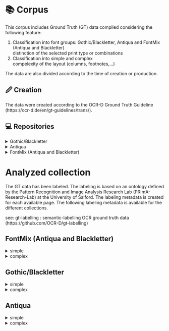 <div>
   <div id="main">
      <h1>📚 Corpus</h1>
      <p>This corpus includes Ground Truth (GT) data compiled considering the following feature:</p>
      <ol>
         <li>Classification into font groups: Gothic/Blackletter, Antiqua and FontMix (Antiqua and Blackletter)<br/>
         distinction of the selected print type or combinations</li>
         <li>Classification into simple and complex<br/>
         compelexity of the layout (columns, footnotes,...)</li>
      </ol>
      <p>The data are also divided according to the time of creation or production.</p>
      <h2>🖉 Creation</h2>
      <p>The data were created according to the OCR-D Ground Truth Guideline (https://ocr-d.de/en/gt-guidelines/trans/).</p>
      <h2>💻 Repositories</h2>
      <div id="data">
         <details>
            <summary>Gothic/Blackletter</summary>
            <details>
               <summary>
                  simple
               </summary>
               <ul>
                  <li><a href="https://github.com/tboenig/16_frak_simple">https://github.com/tboenig/16_frak_simple</a></li>
                  <li><a href="https://github.com/tboenig/17_frak_simple">https://github.com/tboenig/17_frak_simple</a></li>
                  <li><a href="https://github.com/tboenig/18_frak_simple">https://github.com/tboenig/18_frak_simple</a></li>
                  <li><a href="https://github.com/tboenig/19_frak_simple">https://github.com/tboenig/19_frak_simple</a></li>
               </ul>
            </details>
            <details>
               <summary>
                  complex
               </summary>
               <ul>
                  <li><a href="https://github.com/tboenig/16_frak_complex">https://github.com/tboenig/16_frak_complex</a></li>
                  <li><a href="https://github.com/tboenig/17_frak_complex">https://github.com/tboenig/17_frak_complex</a></li>
                  <li><a href="https://github.com/tboenig/18_frak_complex">https://github.com/tboenig/18_frak_complex</a></li>
               </ul>
            </details>
         </details>
         <details>
            <summary>Antiqua</summary>
            <details>
               <summary>
                  simple
               </summary>
               <ul>
                  <li><a href="https://github.com/tboenig/16_ant_simple">https://github.com/tboenig/16_ant_simple</a></li>
                  <li><a href="https://github.com/tboenig/18_ant_simple">https://github.com/tboenig/18_ant_simple</a></li>
               </ul>
            </details>
            <details>
               <summary>
                  complex
               </summary>
               <ul>
                  <li><a href="https://github.com/tboenig/16_ant_complex">https://github.com/tboenig/16_ant_complex</a></li>
                  <li><a href="https://github.com/tboenig/19_ant_simple">https://github.com/tboenig/19_ant_simple</a></li>
               </ul>
            </details>
         </details>
         <details>
            <summary>FontMix (Antiqua and Blackletter)</summary>
            <details>
               <summary>
                  fontmix
               </summary>
               <ul>
                  <li><a href="https://github.com/tboenig/17_fontmix_simple">https://github.com/tboenig/17_fontmix_simple</a></li>
                  <li><a href="https://github.com/tboenig/18_fontmix_complex">https://github.com/tboenig/18_fontmix_complex</a></li>
               </ul>
            </details>
         </details>
      </div>
   </div>
   <div>
      <h1>Analyzed collection</h1>
      <p>The GT data has been labeled. The labeling is based on an ontology defined by the Pattern Recognition 
                    and Image Analysis Research Lab (PRImA-Research-Lab) at the University of Salford. The labeling metadata 
                    is created for each available page. The following labeling metadata is available for the different collections.</p>
      <p>see: gt-labelling : semantic-labelling OCR ground truth data (https://github.com/OCR-D/gt-labelling)</p>
      <div>
         <h2>FontMix (Antiqua and Blackletter)</h2>
         <div>
            <details>
               <summary>simple</summary>
               <ul>
                  <li>
                     <details>
                        <summary>activityDomain/computing/visual/analysisRecognition/layoutAnalysis</summary>
                        <p>In computer vision, document layout analysis is the process of identifying and categorizing the regions of interest in the scanned image of a text document. A reading system requires the segmentation of text zones from non-textual ones and the arrangement in their correct reading order.

Examples:
Page layout analysis (segmentation into regions, classification into text, graphic, table etc.)

Related:
"OCR": Often used as a synonym for layout analysis and text recognition, but strictly only the text recognition component.</p>
                     </details>
                  </li>
                  <li>
                     <details>
                        <summary>activityDomain/computing/visual/analysisRecognition/ocr</summary>
                        <p/>
                     </details>
                  </li>
                  <li>
                     <details>
                        <summary>activityDomain/computing/visual/analysisRecognition/text</summary>
                        <p>Translation of any kind of depicted symbols to machine readable format

Examples:
OCR
Mathematical equation recognition

Related:
Text processing (separate category)
Table recognition
Map reading</p>
                     </details>
                  </li>
                  <li>
                     <details>
                        <summary>condition/acquisition/method-flaws/imaging/uneven-illumination</summary>
                        <p>Uneven illumination leading to brightness or contrast variations</p>
                     </details>
                  </li>
                  <li>
                     <details>
                        <summary>condition/production-related/document-characteristics/low-contrast</summary>
                        <p>The contrast bwtween the paper and the page content is very low</p>
                     </details>
                  </li>
                  <li>
                     <details>
                        <summary>condition/production-related/document-faults/ink-from-facing</summary>
                        <p>Ink from facing page was transferred to this page</p>
                     </details>
                  </li>
                  <li>
                     <details>
                        <summary>condition/wear/additions/informative/annotations</summary>
                        <p>Annotations regarding the content</p>
                     </details>
                  </li>
                  <li>
                     <details>
                        <summary>content-encoding/structured</summary>
                        <p>E.g. XML</p>
                     </details>
                  </li>
                  <li>
                     <details>
                        <summary>content-type/corpus</summary>
                        <p>
Corpus: a collection of written texts, especially the entire works of a particular author or a body of writing on a particular subject.

Examples:
A text corpus,
An image database</p>
                     </details>
                  </li>
                  <li>
                     <details>
                        <summary>contentOfInterest/visual/graphical</summary>
                        <p>
                        Description coming soon.
                    </p>
                     </details>
                  </li>
                  <li>
                     <details>
                        <summary>contentOfInterest/visual/graphical/separator</summary>
                        <p>
                        Description coming soon.
                    </p>
                     </details>
                  </li>
                  <li>
                     <details>
                        <summary>contentOfInterest/visual/text</summary>
                        <p>
                        Description coming soon.
                    </p>
                     </details>
                  </li>
                  <li>
                     <details>
                        <summary>data-attributes/document-related/structural/running-titles</summary>
                        <p>Titles repeated each page</p>
                     </details>
                  </li>
                  <li>
                     <details>
                        <summary>data-attributes/document-related/visual/text/drop-caps</summary>
                        <p>Drap capitals (large capitals at beginning of paragraph)</p>
                     </details>
                  </li>
                  <li>
                     <details>
                        <summary>data-attributes/document-related/visual/text/font/multi-font/font-sizes</summary>
                        <p>More than one font size used</p>
                     </details>
                  </li>
                  <li>
                     <details>
                        <summary>data-attributes/document-related/visual/text/font/multi-font/typefaces</summary>
                        <p>More than one typeface used</p>
                     </details>
                  </li>
                  <li>
                     <details>
                        <summary>data-attributes/document-related/visual/text/font/typeface/antiqua</summary>
                        <p>Antiqua font (more modern)</p>
                     </details>
                  </li>
                  <li>
                     <details>
                        <summary>data-attributes/document-related/visual/text/font/typeface/blackletter</summary>
                        <p>Blackletter, gothic, Fraktur</p>
                     </details>
                  </li>
                  <li>
                     <details>
                        <summary>data-attributes/language/mixed</summary>
                        <p>More than one language used</p>
                     </details>
                  </li>
                  <li>
                     <details>
                        <summary>granularity/logical/document-related/paragraph</summary>
                        <p>
                        Description coming soon.
                    </p>
                     </details>
                  </li>
                  <li>
                     <details>
                        <summary>granularity/physical/document-related/page</summary>
                        <p>
                        Description coming soon.
                    </p>
                     </details>
                  </li>
                  <li>
                     <details>
                        <summary>granularity/physical/document-related/region</summary>
                        <p>Region, zone, block</p>
                     </details>
                  </li>
                  <li>
                     <details>
                        <summary>granularity/physical/document-related/text-line</summary>
                        <p>
                        Description coming soon.
                    </p>
                     </details>
                  </li>
                  <li>
                     <details>
                        <summary>granularity/physical/document-related/word</summary>
                        <p>Word or partial word, if separated by line break, for example</p>
                     </details>
                  </li>
                  <li>
                     <details>
                        <summary>platform/platform-independent</summary>
                        <p>
                        Description coming soon.
                    </p>
                     </details>
                  </li>
               </ul>
            </details>
         </div>
         <div>
            <details>
               <summary>complex</summary>
               <ul>
                  <li>
                     <details>
                        <summary>activityDomain/computing/visual/analysisRecognition/layoutAnalysis</summary>
                        <p>In computer vision, document layout analysis is the process of identifying and categorizing the regions of interest in the scanned image of a text document. A reading system requires the segmentation of text zones from non-textual ones and the arrangement in their correct reading order.

Examples:
Page layout analysis (segmentation into regions, classification into text, graphic, table etc.)

Related:
"OCR": Often used as a synonym for layout analysis and text recognition, but strictly only the text recognition component.</p>
                     </details>
                  </li>
                  <li>
                     <details>
                        <summary>activityDomain/computing/visual/analysisRecognition/ocr</summary>
                        <p/>
                     </details>
                  </li>
                  <li>
                     <details>
                        <summary>activityDomain/computing/visual/analysisRecognition/text</summary>
                        <p>Translation of any kind of depicted symbols to machine readable format

Examples:
OCR
Mathematical equation recognition

Related:
Text processing (separate category)
Table recognition
Map reading</p>
                     </details>
                  </li>
                  <li>
                     <details>
                        <summary>condition/acquisition/content-or-background/included-objects/preceeding-or-proceeding</summary>
                        <p>Part of preceeding or succeeding object included (e.g. other page)</p>
                     </details>
                  </li>
                  <li>
                     <details>
                        <summary>condition/acquisition/geometric/page-curl</summary>
                        <p>Visible page curl (e.g. book scanning)</p>
                     </details>
                  </li>
                  <li>
                     <details>
                        <summary>condition/acquisition/geometric/perspective-distortions</summary>
                        <p>Perspective distortions (e.g. due to camera-based acquisition)</p>
                     </details>
                  </li>
                  <li>
                     <details>
                        <summary>condition/acquisition/method-flaws/imaging/uneven-illumination</summary>
                        <p>Uneven illumination leading to brightness or contrast variations</p>
                     </details>
                  </li>
                  <li>
                     <details>
                        <summary>condition/production-related/document-characteristics/low-contrast</summary>
                        <p>The contrast bwtween the paper and the page content is very low</p>
                     </details>
                  </li>
                  <li>
                     <details>
                        <summary>condition/production-related/document-faults/ink-from-facing</summary>
                        <p>Ink from facing page was transferred to this page</p>
                     </details>
                  </li>
                  <li>
                     <details>
                        <summary>content-encoding/structured</summary>
                        <p>E.g. XML</p>
                     </details>
                  </li>
                  <li>
                     <details>
                        <summary>content-type/corpus</summary>
                        <p>
Corpus: a collection of written texts, especially the entire works of a particular author or a body of writing on a particular subject.

Examples:
A text corpus,
An image database</p>
                     </details>
                  </li>
                  <li>
                     <details>
                        <summary>contentOfInterest/visual/graphical/separator</summary>
                        <p>
                        Description coming soon.
                    </p>
                     </details>
                  </li>
                  <li>
                     <details>
                        <summary>contentOfInterest/visual/text</summary>
                        <p>
                        Description coming soon.
                    </p>
                     </details>
                  </li>
                  <li>
                     <details>
                        <summary>data-attributes/document-related/structural/footnote-continued</summary>
                        <p/>
                     </details>
                  </li>
                  <li>
                     <details>
                        <summary>data-attributes/document-related/structural/footnotes</summary>
                        <p>Footnotes at bottom of page</p>
                     </details>
                  </li>
                  <li>
                     <details>
                        <summary>data-attributes/document-related/structural/running-titles</summary>
                        <p>Titles repeated each page</p>
                     </details>
                  </li>
                  <li>
                     <details>
                        <summary>data-attributes/document-related/visual/text/drop-caps</summary>
                        <p>Drap capitals (large capitals at beginning of paragraph)</p>
                     </details>
                  </li>
                  <li>
                     <details>
                        <summary>data-attributes/document-related/visual/text/font/multi-font/font-sizes</summary>
                        <p>More than one font size used</p>
                     </details>
                  </li>
                  <li>
                     <details>
                        <summary>data-attributes/document-related/visual/text/font/multi-font/typefaces</summary>
                        <p>More than one typeface used</p>
                     </details>
                  </li>
                  <li>
                     <details>
                        <summary>data-attributes/document-related/visual/text/font/typeface/antiqua</summary>
                        <p>Antiqua font (more modern)</p>
                     </details>
                  </li>
                  <li>
                     <details>
                        <summary>data-attributes/document-related/visual/text/font/typeface/blackletter</summary>
                        <p>Blackletter, gothic, Fraktur</p>
                     </details>
                  </li>
                  <li>
                     <details>
                        <summary>data-attributes/language/mixed</summary>
                        <p>More than one language used</p>
                     </details>
                  </li>
                  <li>
                     <details>
                        <summary>granularity/logical/document-related/paragraph</summary>
                        <p>
                        Description coming soon.
                    </p>
                     </details>
                  </li>
                  <li>
                     <details>
                        <summary>granularity/physical/document-related/page</summary>
                        <p>
                        Description coming soon.
                    </p>
                     </details>
                  </li>
                  <li>
                     <details>
                        <summary>granularity/physical/document-related/region</summary>
                        <p>Region, zone, block</p>
                     </details>
                  </li>
                  <li>
                     <details>
                        <summary>granularity/physical/document-related/text-line</summary>
                        <p>
                        Description coming soon.
                    </p>
                     </details>
                  </li>
                  <li>
                     <details>
                        <summary>granularity/physical/document-related/word</summary>
                        <p>Word or partial word, if separated by line break, for example</p>
                     </details>
                  </li>
                  <li>
                     <details>
                        <summary>platform/platform-independent</summary>
                        <p>
                        Description coming soon.
                    </p>
                     </details>
                  </li>
               </ul>
            </details>
         </div>
      </div>
      <div>
         <h2>Gothic/Blackletter</h2>
         <div>
            <details>
               <summary>simple</summary>
               <ul>
                  <li>
                     <details>
                        <summary>activityDomain/computing/visual/analysisRecognition/layoutAnalysis</summary>
                        <p>In computer vision, document layout analysis is the process of identifying and categorizing the regions of interest in the scanned image of a text document. A reading system requires the segmentation of text zones from non-textual ones and the arrangement in their correct reading order.

Examples:
Page layout analysis (segmentation into regions, classification into text, graphic, table etc.)

Related:
"OCR": Often used as a synonym for layout analysis and text recognition, but strictly only the text recognition component.</p>
                     </details>
                  </li>
                  <li>
                     <details>
                        <summary>activityDomain/computing/visual/analysisRecognition/ocr</summary>
                        <p/>
                     </details>
                  </li>
                  <li>
                     <details>
                        <summary>activityDomain/computing/visual/analysisRecognition/text</summary>
                        <p>Translation of any kind of depicted symbols to machine readable format

Examples:
OCR
Mathematical equation recognition

Related:
Text processing (separate category)
Table recognition
Map reading</p>
                     </details>
                  </li>
                  <li>
                     <details>
                        <summary>condition/acquisition/geometric/page-curl</summary>
                        <p>Visible page curl (e.g. book scanning)</p>
                     </details>
                  </li>
                  <li>
                     <details>
                        <summary>condition/acquisition/geometric/perspective-distortions</summary>
                        <p>Perspective distortions (e.g. due to camera-based acquisition)</p>
                     </details>
                  </li>
                  <li>
                     <details>
                        <summary>condition/ageing/warping</summary>
                        <p>Arbitrary warping (e.g. due to moisture)</p>
                     </details>
                  </li>
                  <li>
                     <details>
                        <summary>condition/production-related/document-faults/ink-from-facing</summary>
                        <p>Ink from facing page was transferred to this page</p>
                     </details>
                  </li>
                  <li>
                     <details>
                        <summary>condition/wear/additions/informative/annotations</summary>
                        <p>Annotations regarding the content</p>
                     </details>
                  </li>
                  <li>
                     <details>
                        <summary>condition/wear/medium-damage/stains</summary>
                        <p>Noticeable stains on medium</p>
                     </details>
                  </li>
                  <li>
                     <details>
                        <summary>content-encoding/structured</summary>
                        <p>E.g. XML</p>
                     </details>
                  </li>
                  <li>
                     <details>
                        <summary>content-type/corpus</summary>
                        <p>
Corpus: a collection of written texts, especially the entire works of a particular author or a body of writing on a particular subject.

Examples:
A text corpus,
An image database</p>
                     </details>
                  </li>
                  <li>
                     <details>
                        <summary>contentOfInterest/visual/graphical</summary>
                        <p>
                        Description coming soon.
                    </p>
                     </details>
                  </li>
                  <li>
                     <details>
                        <summary>contentOfInterest/visual/graphical/separator</summary>
                        <p>
                        Description coming soon.
                    </p>
                     </details>
                  </li>
                  <li>
                     <details>
                        <summary>contentOfInterest/visual/text</summary>
                        <p>
                        Description coming soon.
                    </p>
                     </details>
                  </li>
                  <li>
                     <details>
                        <summary>data-attributes/document-related/structural/running-titles</summary>
                        <p>Titles repeated each page</p>
                     </details>
                  </li>
                  <li>
                     <details>
                        <summary>data-attributes/document-related/visual/text/drop-caps</summary>
                        <p>Drap capitals (large capitals at beginning of paragraph)</p>
                     </details>
                  </li>
                  <li>
                     <details>
                        <summary>data-attributes/document-related/visual/text/font/multi-font/font-sizes</summary>
                        <p>More than one font size used</p>
                     </details>
                  </li>
                  <li>
                     <details>
                        <summary>data-attributes/document-related/visual/text/font/multi-font/typefaces</summary>
                        <p>More than one typeface used</p>
                     </details>
                  </li>
                  <li>
                     <details>
                        <summary>data-attributes/document-related/visual/text/font/typeface/antiqua</summary>
                        <p>Antiqua font (more modern)</p>
                     </details>
                  </li>
                  <li>
                     <details>
                        <summary>data-attributes/document-related/visual/text/font/typeface/blackletter</summary>
                        <p>Blackletter, gothic, Fraktur</p>
                     </details>
                  </li>
                  <li>
                     <details>
                        <summary>granularity/logical/document-related/paragraph</summary>
                        <p>
                        Description coming soon.
                    </p>
                     </details>
                  </li>
                  <li>
                     <details>
                        <summary>granularity/physical/document-related/page</summary>
                        <p>
                        Description coming soon.
                    </p>
                     </details>
                  </li>
                  <li>
                     <details>
                        <summary>granularity/physical/document-related/region</summary>
                        <p>Region, zone, block</p>
                     </details>
                  </li>
                  <li>
                     <details>
                        <summary>granularity/physical/document-related/text-line</summary>
                        <p>
                        Description coming soon.
                    </p>
                     </details>
                  </li>
                  <li>
                     <details>
                        <summary>granularity/physical/document-related/word</summary>
                        <p>Word or partial word, if separated by line break, for example</p>
                     </details>
                  </li>
                  <li>
                     <details>
                        <summary>platform/platform-independent</summary>
                        <p>
                        Description coming soon.
                    </p>
                     </details>
                  </li>
               </ul>
            </details>
         </div>
         <div>
            <details>
               <summary>complex</summary>
               <ul>
                  <li>
                     <details>
                        <summary>activityDomain/computing/visual/analysisRecognition/layoutAnalysis</summary>
                        <p>In computer vision, document layout analysis is the process of identifying and categorizing the regions of interest in the scanned image of a text document. A reading system requires the segmentation of text zones from non-textual ones and the arrangement in their correct reading order.

Examples:
Page layout analysis (segmentation into regions, classification into text, graphic, table etc.)

Related:
"OCR": Often used as a synonym for layout analysis and text recognition, but strictly only the text recognition component.</p>
                     </details>
                  </li>
                  <li>
                     <details>
                        <summary>activityDomain/computing/visual/analysisRecognition/ocr</summary>
                        <p/>
                     </details>
                  </li>
                  <li>
                     <details>
                        <summary>activityDomain/computing/visual/analysisRecognition/text</summary>
                        <p>Translation of any kind of depicted symbols to machine readable format

Examples:
OCR
Mathematical equation recognition

Related:
Text processing (separate category)
Table recognition
Map reading</p>
                     </details>
                  </li>
                  <li>
                     <details>
                        <summary>condition/acquisition/content-or-background/included-objects/preceeding-or-proceeding</summary>
                        <p>Part of preceeding or succeeding object included (e.g. other page)</p>
                     </details>
                  </li>
                  <li>
                     <details>
                        <summary>condition/acquisition/geometric/page-curl</summary>
                        <p>Visible page curl (e.g. book scanning)</p>
                     </details>
                  </li>
                  <li>
                     <details>
                        <summary>condition/acquisition/geometric/perspective-distortions</summary>
                        <p>Perspective distortions (e.g. due to camera-based acquisition)</p>
                     </details>
                  </li>
                  <li>
                     <details>
                        <summary>condition/acquisition/method-flaws/imaging/uneven-illumination</summary>
                        <p>Uneven illumination leading to brightness or contrast variations</p>
                     </details>
                  </li>
                  <li>
                     <details>
                        <summary>condition/ageing/warping</summary>
                        <p>Arbitrary warping (e.g. due to moisture)</p>
                     </details>
                  </li>
                  <li>
                     <details>
                        <summary>condition/production-related/document-characteristics/low-contrast</summary>
                        <p>The contrast bwtween the paper and the page content is very low</p>
                     </details>
                  </li>
                  <li>
                     <details>
                        <summary>condition/production-related/document-faults/ink-from-facing</summary>
                        <p>Ink from facing page was transferred to this page</p>
                     </details>
                  </li>
                  <li>
                     <details>
                        <summary>condition/wear/additions/informative/annotations</summary>
                        <p>Annotations regarding the content</p>
                     </details>
                  </li>
                  <li>
                     <details>
                        <summary>condition/wear/additions/informative/stamps</summary>
                        <p>The medium was stamped</p>
                     </details>
                  </li>
                  <li>
                     <details>
                        <summary>condition/wear/medium-damage/stains</summary>
                        <p>Noticeable stains on medium</p>
                     </details>
                  </li>
                  <li>
                     <details>
                        <summary>content-encoding/structured</summary>
                        <p>E.g. XML</p>
                     </details>
                  </li>
                  <li>
                     <details>
                        <summary>content-type/corpus</summary>
                        <p>
Corpus: a collection of written texts, especially the entire works of a particular author or a body of writing on a particular subject.

Examples:
A text corpus,
An image database</p>
                     </details>
                  </li>
                  <li>
                     <details>
                        <summary>contentOfInterest/visual/composite/music</summary>
                        <p>
                        Description coming soon.
                    </p>
                     </details>
                  </li>
                  <li>
                     <details>
                        <summary>contentOfInterest/visual/graphical</summary>
                        <p>
                        Description coming soon.
                    </p>
                     </details>
                  </li>
                  <li>
                     <details>
                        <summary>contentOfInterest/visual/graphical/separator</summary>
                        <p>
                        Description coming soon.
                    </p>
                     </details>
                  </li>
                  <li>
                     <details>
                        <summary>contentOfInterest/visual/text</summary>
                        <p>
                        Description coming soon.
                    </p>
                     </details>
                  </li>
                  <li>
                     <details>
                        <summary>data-attributes/document-related/structural/footnotes</summary>
                        <p>Footnotes at bottom of page</p>
                     </details>
                  </li>
                  <li>
                     <details>
                        <summary>data-attributes/document-related/structural/running-titles</summary>
                        <p>Titles repeated each page</p>
                     </details>
                  </li>
                  <li>
                     <details>
                        <summary>data-attributes/document-related/visual/decorations</summary>
                        <p>Decorations of some kind</p>
                     </details>
                  </li>
                  <li>
                     <details>
                        <summary>data-attributes/document-related/visual/illustrations</summary>
                        <p>Illustrations in content</p>
                     </details>
                  </li>
                  <li>
                     <details>
                        <summary>data-attributes/document-related/visual/illustrations/multi-colour</summary>
                        <p>Multi-colour illustrations in content</p>
                     </details>
                  </li>
                  <li>
                     <details>
                        <summary>data-attributes/document-related/visual/text/drop-caps</summary>
                        <p>Drap capitals (large capitals at beginning of paragraph)</p>
                     </details>
                  </li>
                  <li>
                     <details>
                        <summary>data-attributes/document-related/visual/text/font/multi-font/font-sizes</summary>
                        <p>More than one font size used</p>
                     </details>
                  </li>
                  <li>
                     <details>
                        <summary>data-attributes/document-related/visual/text/font/multi-font/typefaces</summary>
                        <p>More than one typeface used</p>
                     </details>
                  </li>
                  <li>
                     <details>
                        <summary>data-attributes/document-related/visual/text/font/typeface/antiqua</summary>
                        <p>Antiqua font (more modern)</p>
                     </details>
                  </li>
                  <li>
                     <details>
                        <summary>data-attributes/document-related/visual/text/font/typeface/blackletter</summary>
                        <p>Blackletter, gothic, Fraktur</p>
                     </details>
                  </li>
                  <li>
                     <details>
                        <summary>data-attributes/language/mixed</summary>
                        <p>More than one language used</p>
                     </details>
                  </li>
                  <li>
                     <details>
                        <summary>granularity/logical/document-related/paragraph</summary>
                        <p>
                        Description coming soon.
                    </p>
                     </details>
                  </li>
                  <li>
                     <details>
                        <summary>granularity/physical/document-related/page</summary>
                        <p>
                        Description coming soon.
                    </p>
                     </details>
                  </li>
                  <li>
                     <details>
                        <summary>granularity/physical/document-related/region</summary>
                        <p>Region, zone, block</p>
                     </details>
                  </li>
                  <li>
                     <details>
                        <summary>granularity/physical/document-related/text-line</summary>
                        <p>
                        Description coming soon.
                    </p>
                     </details>
                  </li>
                  <li>
                     <details>
                        <summary>granularity/physical/document-related/word</summary>
                        <p>Word or partial word, if separated by line break, for example</p>
                     </details>
                  </li>
                  <li>
                     <details>
                        <summary>platform/platform-independent</summary>
                        <p>
                        Description coming soon.
                    </p>
                     </details>
                  </li>
               </ul>
            </details>
         </div>
      </div>
      <div>
         <h2>Antiqua</h2>
         <div>
            <details>
               <summary>simple</summary>
               <ul>
                  <li>
                     <details>
                        <summary>activityDomain/computing/visual/analysisRecognition/layoutAnalysis</summary>
                        <p>In computer vision, document layout analysis is the process of identifying and categorizing the regions of interest in the scanned image of a text document. A reading system requires the segmentation of text zones from non-textual ones and the arrangement in their correct reading order.

Examples:
Page layout analysis (segmentation into regions, classification into text, graphic, table etc.)

Related:
"OCR": Often used as a synonym for layout analysis and text recognition, but strictly only the text recognition component.</p>
                     </details>
                  </li>
                  <li>
                     <details>
                        <summary>activityDomain/computing/visual/analysisRecognition/ocr</summary>
                        <p/>
                     </details>
                  </li>
                  <li>
                     <details>
                        <summary>activityDomain/computing/visual/analysisRecognition/text</summary>
                        <p>Translation of any kind of depicted symbols to machine readable format

Examples:
OCR
Mathematical equation recognition

Related:
Text processing (separate category)
Table recognition
Map reading</p>
                     </details>
                  </li>
                  <li>
                     <details>
                        <summary>condition/production-related/document-faults/ink-from-facing</summary>
                        <p>Ink from facing page was transferred to this page</p>
                     </details>
                  </li>
                  <li>
                     <details>
                        <summary>condition/wear/medium-damage/stains</summary>
                        <p>Noticeable stains on medium</p>
                     </details>
                  </li>
                  <li>
                     <details>
                        <summary>content-encoding/structured</summary>
                        <p>E.g. XML</p>
                     </details>
                  </li>
                  <li>
                     <details>
                        <summary>content-type/corpus</summary>
                        <p>
Corpus: a collection of written texts, especially the entire works of a particular author or a body of writing on a particular subject.

Examples:
A text corpus,
An image database</p>
                     </details>
                  </li>
                  <li>
                     <details>
                        <summary>contentOfInterest/visual/graphical/separator</summary>
                        <p>
                        Description coming soon.
                    </p>
                     </details>
                  </li>
                  <li>
                     <details>
                        <summary>contentOfInterest/visual/text</summary>
                        <p>
                        Description coming soon.
                    </p>
                     </details>
                  </li>
                  <li>
                     <details>
                        <summary>data-attributes/document-related/visual/text/drop-caps</summary>
                        <p>Drap capitals (large capitals at beginning of paragraph)</p>
                     </details>
                  </li>
                  <li>
                     <details>
                        <summary>data-attributes/document-related/visual/text/font/multi-font/font-sizes</summary>
                        <p>More than one font size used</p>
                     </details>
                  </li>
                  <li>
                     <details>
                        <summary>data-attributes/document-related/visual/text/font/typeface/antiqua</summary>
                        <p>Antiqua font (more modern)</p>
                     </details>
                  </li>
                  <li>
                     <details>
                        <summary>data-attributes/document-related/visual/text/font/typeface/blackletter</summary>
                        <p>Blackletter, gothic, Fraktur</p>
                     </details>
                  </li>
                  <li>
                     <details>
                        <summary>granularity/logical/document-related/paragraph</summary>
                        <p>
                        Description coming soon.
                    </p>
                     </details>
                  </li>
                  <li>
                     <details>
                        <summary>granularity/physical/document-related/page</summary>
                        <p>
                        Description coming soon.
                    </p>
                     </details>
                  </li>
                  <li>
                     <details>
                        <summary>granularity/physical/document-related/region</summary>
                        <p>Region, zone, block</p>
                     </details>
                  </li>
                  <li>
                     <details>
                        <summary>granularity/physical/document-related/text-line</summary>
                        <p>
                        Description coming soon.
                    </p>
                     </details>
                  </li>
                  <li>
                     <details>
                        <summary>granularity/physical/document-related/word</summary>
                        <p>Word or partial word, if separated by line break, for example</p>
                     </details>
                  </li>
                  <li>
                     <details>
                        <summary>platform/platform-independent</summary>
                        <p>
                        Description coming soon.
                    </p>
                     </details>
                  </li>
               </ul>
            </details>
         </div>
         <div>
            <details>
               <summary>complex</summary>
               <ul>
                  <li>
                     <details>
                        <summary>activityDomain/computing/visual/analysisRecognition/layoutAnalysis</summary>
                        <p>In computer vision, document layout analysis is the process of identifying and categorizing the regions of interest in the scanned image of a text document. A reading system requires the segmentation of text zones from non-textual ones and the arrangement in their correct reading order.

Examples:
Page layout analysis (segmentation into regions, classification into text, graphic, table etc.)

Related:
"OCR": Often used as a synonym for layout analysis and text recognition, but strictly only the text recognition component.</p>
                     </details>
                  </li>
                  <li>
                     <details>
                        <summary>activityDomain/computing/visual/analysisRecognition/ocr</summary>
                        <p/>
                     </details>
                  </li>
                  <li>
                     <details>
                        <summary>activityDomain/computing/visual/analysisRecognition/text</summary>
                        <p>Translation of any kind of depicted symbols to machine readable format

Examples:
OCR
Mathematical equation recognition

Related:
Text processing (separate category)
Table recognition
Map reading</p>
                     </details>
                  </li>
                  <li>
                     <details>
                        <summary>condition/production-related/document-faults/ink-from-facing</summary>
                        <p>Ink from facing page was transferred to this page</p>
                     </details>
                  </li>
                  <li>
                     <details>
                        <summary>condition/wear/additions/informative/annotations</summary>
                        <p>Annotations regarding the content</p>
                     </details>
                  </li>
                  <li>
                     <details>
                        <summary>condition/wear/medium-damage/stains</summary>
                        <p>Noticeable stains on medium</p>
                     </details>
                  </li>
                  <li>
                     <details>
                        <summary>content-encoding/structured</summary>
                        <p>E.g. XML</p>
                     </details>
                  </li>
                  <li>
                     <details>
                        <summary>content-type/corpus</summary>
                        <p>
Corpus: a collection of written texts, especially the entire works of a particular author or a body of writing on a particular subject.

Examples:
A text corpus,
An image database</p>
                     </details>
                  </li>
                  <li>
                     <details>
                        <summary>contentOfInterest/visual/text</summary>
                        <p>
                        Description coming soon.
                    </p>
                     </details>
                  </li>
                  <li>
                     <details>
                        <summary>data-attributes/document-related/structural/footnote-continued</summary>
                        <p/>
                     </details>
                  </li>
                  <li>
                     <details>
                        <summary>data-attributes/document-related/structural/footnotes</summary>
                        <p>Footnotes at bottom of page</p>
                     </details>
                  </li>
                  <li>
                     <details>
                        <summary>data-attributes/document-related/structural/running-titles</summary>
                        <p>Titles repeated each page</p>
                     </details>
                  </li>
                  <li>
                     <details>
                        <summary>data-attributes/document-related/visual/text/drop-caps</summary>
                        <p>Drap capitals (large capitals at beginning of paragraph)</p>
                     </details>
                  </li>
                  <li>
                     <details>
                        <summary>data-attributes/document-related/visual/text/font/multi-font/font-sizes</summary>
                        <p>More than one font size used</p>
                     </details>
                  </li>
                  <li>
                     <details>
                        <summary>data-attributes/document-related/visual/text/font/multi-font/typefaces</summary>
                        <p>More than one typeface used</p>
                     </details>
                  </li>
                  <li>
                     <details>
                        <summary>data-attributes/document-related/visual/text/font/typeface/antiqua</summary>
                        <p>Antiqua font (more modern)</p>
                     </details>
                  </li>
                  <li>
                     <details>
                        <summary>data-attributes/document-related/visual/text/font/typeface/blackletter</summary>
                        <p>Blackletter, gothic, Fraktur</p>
                     </details>
                  </li>
                  <li>
                     <details>
                        <summary>data-attributes/language/mixed</summary>
                        <p>More than one language used</p>
                     </details>
                  </li>
                  <li>
                     <details>
                        <summary>granularity/logical/document-related/paragraph</summary>
                        <p>
                        Description coming soon.
                    </p>
                     </details>
                  </li>
                  <li>
                     <details>
                        <summary>granularity/physical/document-related/page</summary>
                        <p>
                        Description coming soon.
                    </p>
                     </details>
                  </li>
                  <li>
                     <details>
                        <summary>granularity/physical/document-related/region</summary>
                        <p>Region, zone, block</p>
                     </details>
                  </li>
                  <li>
                     <details>
                        <summary>granularity/physical/document-related/text-line</summary>
                        <p>
                        Description coming soon.
                    </p>
                     </details>
                  </li>
                  <li>
                     <details>
                        <summary>granularity/physical/document-related/word</summary>
                        <p>Word or partial word, if separated by line break, for example</p>
                     </details>
                  </li>
                  <li>
                     <details>
                        <summary>platform/platform-independent</summary>
                        <p>
                        Description coming soon.
                    </p>
                     </details>
                  </li>
               </ul>
            </details>
         </div>
      </div>
   </div>
</div>
